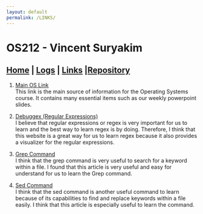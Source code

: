 ```yaml
---
layout: default
permalink: /LINKS/
---
```


# OS212 - Vincent Suryakim
## [Home](https://vincentsuryakim.github.io/os212/) | [Logs](https://raw.githubusercontent.com/vincentsuryakim/os212/master/TXT/mylog.txt) | [Links](https://vincentsuryakim.github.io/os212/LINKS) |[Repository](https://github.com/vincentsuryakim/os212)

1. [Main OS Link](https://os.vlsm.org)<br>
This link is the main source of information for the Operating Systems course. It contains many essential items such as our weekly powerpoint slides.

2. [Debuggex (Regular Expressions)](https://www.debuggex.com)<br>
I believe that regular expressions or regex is very important for us to learn and the best way to learn regex is by doing. Therefore, I think that this website is a great way for us to learn regex because it also provides a visualizer for the regular expressions.

3. [Grep Command](https://www.geeksforgeeks.org/grep-command-in-unixlinux/)<br>
I think that the grep command is very useful to search for a keyword within a file. I found that this article is very useful and easy for understand for us to learn the Grep command.

4. [Sed Command](https://www.geeksforgeeks.org/sed-command-in-linux-unix-with-examples/z)<br>
I think that the sed command is another useful command to learn because of its capabilities to find and replace keywords within a file easily. I think that this article is especially useful to learn the command.

